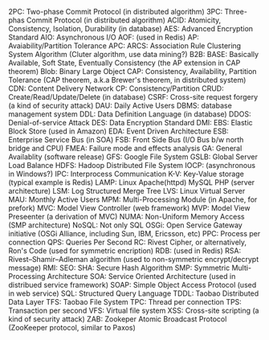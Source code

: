 2PC: Two-phase Commit Protocol (in distributed algorithm)
3PC: Three-phas Commit Protocol (in distributed algorithm)
ACID: Atomicity, Consistency, Isolation, Durability (in database)
AES: Advanced Encryption Standard
AIO: Asynchronous I/O
AOF: (used in Redis)
AP: Avaiability/Partition Tolerance
APC: 
ARCS: Association Rule Clustering System Algorithm (Cluter algorithm, use data mining?)
B2B:
BASE: Basically Available, Soft State, Eventually Consistency (the AP extension in CAP theorem)
Blob: Binary Large Object
CAP: Consistency, Availability, Partition Tolerance (CAP theorem, a.k.a Brewer's theorem, in distributed system)
CDN: Content Delivery Network
CP: Consistency/Partition
CRUD: Create/Read/Update/Delete (in database)
CSRF: Cross-site request forgery (a kind of security attack)
DAU: Daily Active Users
DBMS: database management system
DDL: Data Definition Language (in database)
DDOS: Denial-of-service Attack
DES: Data Encryption Standard
DMI:
EBS: Elastic Block Store (used in Amazon)
EDA: Event Driven Architecture
ESB: Enterprise Service Bus (in SOA)
FSB: Front Side Bus (I/O Bus b/w north bridge and CPU)
FMEA: Failure mode and effects analysis
GA: General Availablity (software release)
GFS: Google File System
GSLB: Global Server Load Balance
HDFS: Hadoop Distributed File System
IOCP: (asynchronous in Windows?)
IPC: Interprocess Communication
K-V: Key-Value storage (typical example is Redis)
LAMP: Linux Apache(httpd) MySQL PHP (server architecture)
LSM: Log Structured Merge Tree
LVS: Linux Virtual Server
MAU: Monthly Active Users
MPM: Multi-Processing Module (in Apache, for prefork)
MVC: Model View Controller (web framework)
MVP: Model View Preseenter (a derivation of MVC)
NUMA: Non-Uniform Memory Access (SMP architecture)
NoSQL: Not only SQL
OSGi: Open Service Gateway initiative (OSGi Alliance, including Sun, IBM, Ericsson, etc)
PPC: Process per connection
QPS: Queries Per Second
RC: Rivest Cipher, or alternatively, Ron's Code (used for symmetric encription)
RDB: (used in Redis)
RSA: Rivest–Shamir–Adleman algorithm (used to non-symmetric encrypt/decrypt message)
RMI:
SEO:
SHA: Secure Hash Algorithm
SMP: Symmetric Multi-Processing Architecture
SOA: Service Oriented Architecture (used in distribued service framework)
SOAP: Simple Object Access Protocol (used in web service)
SQL: Structured Query Language
TDDL: Taobao Distributed Data Layer
TFS: Taobao File System
TPC: Thread per connection
TPS: Transaction per second
VFS: Virtual file system
XSS: Cross-site scripting (a kind of security attack)
ZAB: Zookeper Atomic Broadcast Protocol (ZooKeeper protocol, similar to Paxos)